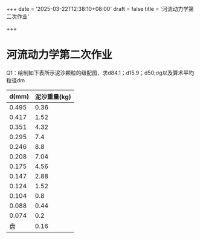 +++
date = '2025-03-22T12:38:10+08:00'
draft = false
title = '河流动力学第二次作业'

+++

# 河流动力学第二次作业

Q1：绘制如下表所示泥沙颗粒的级配图，求d84.1；d15.9；d50;σg以及算术平均粒径dm

| d(mm) | 泥沙重量(kg) |
| ----- | ------------ |
| 0.495 | 0.36         |
| 0.417 | 1.52         |
| 0.351 | 4.32         |
| 0.295 | 7.4          |
| 0.246 | 8.8          |
| 0.208 | 7.04         |
| 0.175 | 4.56         |
| 0.147 | 2.88         |
| 0.124 | 1.52         |
| 0.104 | 0.8          |
| 0.088 | 0.44         |
| 0.074 | 0.2          |
| 盘    | 0.16         |
